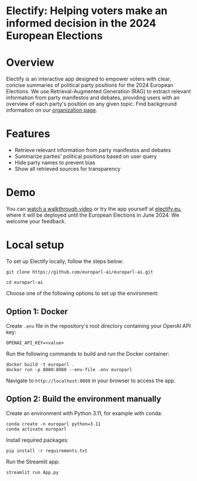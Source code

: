 # Electify: Helping voters make an informed decision in the 2024 European Elections

# Overview
Electify is an interactive app designed to empower voters with clear, concise summaries of political party positions for the 2024 European Elections. We use Retrieval-Augmented Generation (RAG) to extract relevant information from party manifestos and debates, providing users with an overview of each party's position on any given topic. Find background information on our [organization page](https://github.com/europarl-ai).

# Features
- Retrieve relevant information from party manifestos and debates
- Summarize parties' political positions based on user query
- Hide party names to prevent bias
- Show all retrieved sources for transparency

# Demo
You can [watch a walkthrough video](https://www.loom.com/share/f192bc1873fb464686ad456253a5dff2) or try the app yourself at [electify.eu](https://electify.eu), where it will be deployed until the European Elections in June 2024. We welcome your feedback.

# Local setup
To set up Electify locally, follow the steps below:

```
git clone https://github.com/europarl-ai/europarl-ai.git

cd europarl-ai
```

Choose one of the following options to set up the environment:

## Option 1: Docker
Create `.env` file in the repository's root directory containing your OpenAI API key:
```
OPENAI_API_KEY=<value>
```

Run the following commands to build and run the Docker container:
```
docker build -t europarl .
docker run -p 8080:8080 --env-file .env europarl
```

Navigate to `http://localhost:8080` in your browser to access the app.

## Option 2: Build the environment manually

Create an environment with Python 3.11, for example with conda:
```
conda create -n europarl python=3.11
conda activate europarl
```

Install required packages:
```
pip install -r requirements.txt
```

Run the Streamlit app:
```
streamlit run App.py
```
